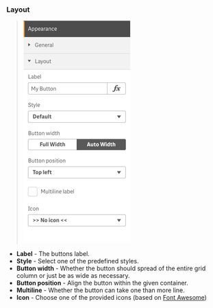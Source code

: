 ### Layout

> ![](./images/sense_navigation_props_layout.png)

* **Label** - The buttons label.
* **Style** - Select one of the predefined styles.
* **Button width** - Whether the button should spread of the entire grid column or just be as wide as necessary.
* **Button position** - Align the button within the given container.
* **Multiline** - Whether the button can take one than more line.
* **Icon** - Choose one of the provided icons (based on [Font Awesome](https://fortawesome.github.io/Font-Awesome/))
